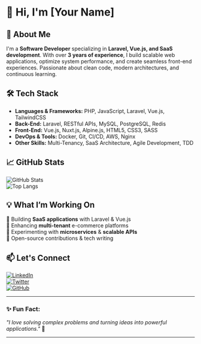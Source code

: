 # 👋 Hi, I'm [Your Name]  

## 🚀 About Me  
I'm a **Software Developer** specializing in **Laravel, Vue.js, and SaaS development**. With over **3 years of experience**, I build scalable web applications, optimize system performance, and create seamless front-end experiences. Passionate about clean code, modern architectures, and continuous learning.

## 🛠️ Tech Stack  
- **Languages & Frameworks:** PHP, JavaScript, Laravel, Vue.js, TailwindCSS  
- **Back-End:** Laravel, RESTful APIs, MySQL, PostgreSQL, Redis  
- **Front-End:** Vue.js, Nuxt.js, Alpine.js, HTML5, CSS3, SASS  
- **DevOps & Tools:** Docker, Git, CI/CD, AWS, Nginx  
- **Other Skills:** Multi-Tenancy, SaaS Architecture, Agile Development, TDD  

## 📈 GitHub Stats  
![GitHub Stats](https://github-readme-stats.vercel.app/api?username=abdu3&show_icons=true&theme=radical)  
![Top Langs](https://github-readme-stats.vercel.app/api/top-langs/?username=abdu3&layout=compact&theme=radical)  

## 💡 What I’m Working On  
🔹 Building **SaaS applications** with Laravel & Vue.js  
🔹 Enhancing **multi-tenant** e-commerce platforms  
🔹 Experimenting with **microservices** & **scalable APIs**  
🔹 Open-source contributions & tech writing  

## 📫 Let's Connect  
[![LinkedIn](https://img.shields.io/badge/LinkedIn-%230077B5.svg?style=for-the-badge&logo=linkedin&logoColor=white)](https://linkedin.com/in/your-linkedin)  
[![Twitter](https://img.shields.io/badge/Twitter-%231DA1F2.svg?style=for-the-badge&logo=twitter&logoColor=white)](https://twitter.com/your-twitter)  
[![GitHub](https://img.shields.io/badge/GitHub-%23181717.svg?style=for-the-badge&logo=github&logoColor=white)](https://github.com/your-github-username)  

---

### **✨ Fun Fact:**  
_"I love solving complex problems and turning ideas into powerful applications."_ 🚀  

---
